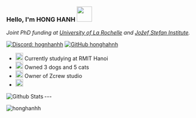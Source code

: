 ### Hello, I'm HONG HANH <img src="https://media.giphy.com/media/KyCKg4Z3rmyrXMUNuk/source.gif" width="40"></h2>
<img align='right' width="200">
<p><em>Joint PhD funding at <a href="http://univ-larochelle.fr/">University of La Rochelle</a>  and <a href="https://www.ijs.si/ijsw/JSI">Jožef Stefan Institute</a>.
</em></p>

[![Discord: hognhanhh](https://img.shields.io/badge/-HongHanh-blue?style=flat-square&logo=Linkedin&logoColor=white&link=linkedin.com/in/hồng-hạnh-0b886212a/)](linkedin.com/in/hồng-hạnh-0b886212a/)
[![GitHub honghahnh](https://img.shields.io/github/followers/honghanhh?label=follow&style=social)](https://github.com/honghanhh)

- <img src="https://media.giphy.com/media/j5oMK60WVe1w9YaaOa/source.gif" width="20">  Currently studying at RMIT Hanoi
- <img src="https://media.giphy.com/media/j5oMK60WVe1w9YaaOa/source.gif" width="20">  Owned 3 dogs and 5 cats
- <img src="https://media.giphy.com/media/j5oMK60WVe1w9YaaOa/source.gif" width="20">  Owner of Zcrew studio
- <img src="https://media.giphy.com/media/j5oMK60WVe1w9YaaOa/source.gif" width="20">  

---<img align="left" alt="Github Stats" src="https://github-readme-stats.vercel.app/api?username=GiangTrongDuong&show_icons=true&hide_border=true" />

<img align="left" src="https://github-readme-stats.vercel.app/api/top-langs?username=GiangTrongDuong&show_icons=true&locale=en&layout=compact&hide_border=true" alt="honghanhh" />


